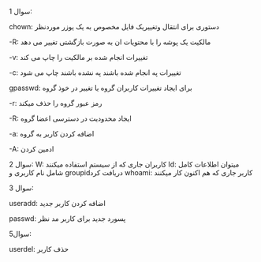 سوال 1:

chown: 
دستوری برای انتقال وتغییریک فایل مخصوص به یک یوزر موردنظر

-R:
مالکیت یک پوشه را با محتویات ان به صورت بازگشتی تغییر می دهد

-v:
تغییرات انجام شده بر مالکیت را چاپ می کند

-c:
تغییرات په انجام شده باشند په نشده باشند چاپ می شود

gpasswd:
برای ایجاد تغییرات کاربران گروه یا تغییر در خوذ گروه

-r:
رمز عبور گروه را حذف میکند

-R:
ایجاد محدودیت در دسترسی اعضا گروه

-a:
اضافه کردن کاربر به گروه

-A:
ادمین کردن


سوال 2:
W:
کاربران جاری که از سیستم استفاده میکنند
Id:
میتوان اطلاعات کامل شامل نام کاربری و groupidدریافت کرد
whoami:
کاربر جاری که هم اکنون کار میکنند

سوال 3:

useradd:
اضافه کردن کاربر جدید

passwd:
پسورد جدید برای کاربر مد نظر


سوال5:

userdel:
حذف کاربر
